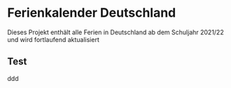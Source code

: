 # Ferienkalender Deutschland
Dieses Projekt enthält alle Ferien in Deutschland ab dem Schuljahr 2021/22 und wird fortlaufend aktualisiert
## Test
ddd
